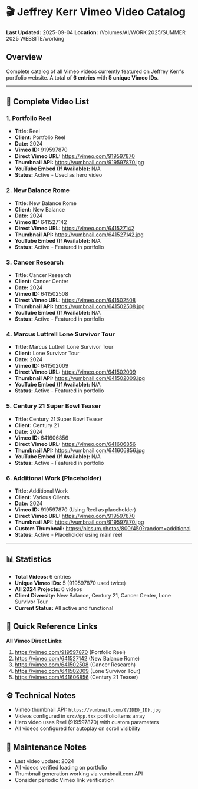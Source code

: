# 🎬 Jeffrey Kerr Vimeo Video Catalog
**Last Updated:** 2025-09-04
**Location:** /Volumes/AI/WORK 2025/SUMMER 2025 WEBSITE/working

## Overview
Complete catalog of all Vimeo videos currently featured on Jeffrey Kerr's portfolio website.
A total of **6 entries** with **5 unique Vimeo IDs**.

---

## 🎥 Complete Video List

### 1. Portfolio Reel
- **Title:** Reel
- **Client:** Portfolio Reel
- **Date:** 2024
- **Vimeo ID:** 919597870
- **Direct Vimeo URL:** https://vimeo.com/919597870
- **Thumbnail API:** https://vumbnail.com/919597870.jpg
- **YouTube Embed (If Available):** N/A
- **Status:** Active - Used as hero video

### 2. New Balance Rome
- **Title:** New Balance Rome
- **Client:** New Balance
- **Date:** 2024
- **Vimeo ID:** 641527142
- **Direct Vimeo URL:** https://vimeo.com/641527142
- **Thumbnail API:** https://vumbnail.com/641527142.jpg
- **YouTube Embed (If Available):** N/A
- **Status:** Active - Featured in portfolio

### 3. Cancer Research
- **Title:** Cancer Research
- **Client:** Cancer Center
- **Date:** 2024
- **Vimeo ID:** 641502508
- **Direct Vimeo URL:** https://vimeo.com/641502508
- **Thumbnail API:** https://vumbnail.com/641502508.jpg
- **YouTube Embed (If Available):** N/A
- **Status:** Active - Featured in portfolio

### 4. Marcus Luttrell Lone Survivor Tour
- **Title:** Marcus Luttrell Lone Survivor Tour
- **Client:** Lone Survivor Tour
- **Date:** 2024
- **Vimeo ID:** 641502009
- **Direct Vimeo URL:** https://vimeo.com/641502009
- **Thumbnail API:** https://vumbnail.com/641502009.jpg
- **YouTube Embed (If Available):** N/A
- **Status:** Active - Featured in portfolio

### 5. Century 21 Super Bowl Teaser
- **Title:** Century 21 Super Bowl Teaser
- **Client:** Century 21
- **Date:** 2024
- **Vimeo ID:** 641606856
- **Direct Vimeo URL:** https://vimeo.com/641606856
- **Thumbnail API:** https://vumbnail.com/641606856.jpg
- **YouTube Embed (If Available):** N/A
- **Status:** Active - Featured in portfolio

### 6. Additional Work (Placeholder)
- **Title:** Additional Work
- **Client:** Various Clients
- **Date:** 2024
- **Vimeo ID:** 919597870 (Using Reel as placeholder)
- **Direct Vimeo URL:** https://vimeo.com/919597870
- **Thumbnail API:** https://vumbnail.com/919597870.jpg
- **Custom Thumbnail:** https://picsum.photos/800/450?random=additional
- **Status:** Active - Placeholder using main reel

---

## 📊 Statistics
- **Total Videos:** 6 entries
- **Unique Vimeo IDs:** 5 (919597870 used twice)
- **All 2024 Projects:** 6 videos
- **Client Diversity:** New Balance, Century 21, Cancer Center, Lone Survivor Tour
- **Current Status:** All active and functional

## 🔗 Quick Reference Links
**All Vimeo Direct Links:**
1. https://vimeo.com/919597870 (Portfolio Reel)
2. https://vimeo.com/641527142 (New Balance Rome)
3. https://vimeo.com/641502508 (Cancer Research)
4. https://vimeo.com/641502009 (Lone Survivor Tour)
5. https://vimeo.com/641606856 (Century 21 Teaser)

## ⚙️ Technical Notes
- Vimeo thumbnail API: `https://vumbnail.com/{VIDEO_ID}.jpg`
- Videos configured in `src/App.tsx` portfolioItems array
- Hero video uses Reel (919597870) with custom parameters
- All videos configured for autoplay on scroll visibility

## 📝 Maintenance Notes
- Last video update: 2024
- All videos verified loading on portfolio
- Thumbnail generation working via vumbnail.com API
- Consider periodic Vimeo link verification